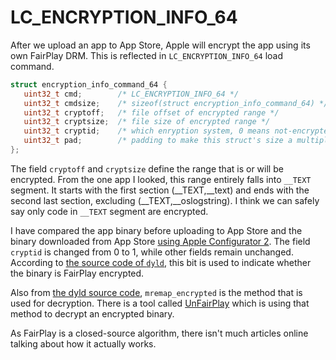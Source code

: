 # LC_ENCRYPTION_INFO_64
After we upload an app to App Store, Apple will encrypt the app using its own FairPlay DRM. This is reflected in `LC_ENCRYPTION_INFO_64` load command.

``` c
struct encryption_info_command_64 {
   uint32_t cmd;        /* LC_ENCRYPTION_INFO_64 */
   uint32_t cmdsize;    /* sizeof(struct encryption_info_command_64) */
   uint32_t cryptoff;   /* file offset of encrypted range */
   uint32_t cryptsize;  /* file size of encrypted range */
   uint32_t cryptid;    /* which enryption system, 0 means not-encrypted yet */
   uint32_t pad;        /* padding to make this struct's size a multiple of 8 bytes */
};
```

The field `cryptoff` and `cryptsize` define the range that is or will be encrypted. From the one app I looked, this range entirely falls into `__TEXT` segment. It starts with the first section (__TEXT,__text) and ends with the second last section, excluding (__TEXT,__oslogstring). I think we can safely say only code in `__TEXT` segment are encrypted.

I have compared the app binary before uploading to App Store and the binary downloaded from App Store [using Apple Configurator 2](https://medium.com/xcnotes/how-to-download-ipa-from-app-store-43e04b3d0332). The field `cryptid` is changed from 0 to 1, while other fields remain unchanged. According to [the source code of `dyld`](https://github.com/qyang-nj/llios/blob/6e7b14b5a4c97fb42f6485c8e71e24079ec91f63/apple_open_source/dyld/dyld3/MachOFile.cpp#L1653-L1666), this bit is used to indicate whether the binary is FairPlay encrypted.

Also from [the dyld source code](https://github.com/qyang-nj/llios/blob/6e7b14b5a4c97fb42f6485c8e71e24079ec91f63/apple_open_source/dyld/src/ImageLoaderMachOCompressed.cpp#L2144), `mremap_encrypted` is the method that is used for decryption. There is a tool called [UnFairPlay](https://github.com/subdiox/UnFairPlay) which is using that method to decrypt an encrypted binary.

As FairPlay is a closed-source algorithm, there isn't much articles online talking about how it actually works.
